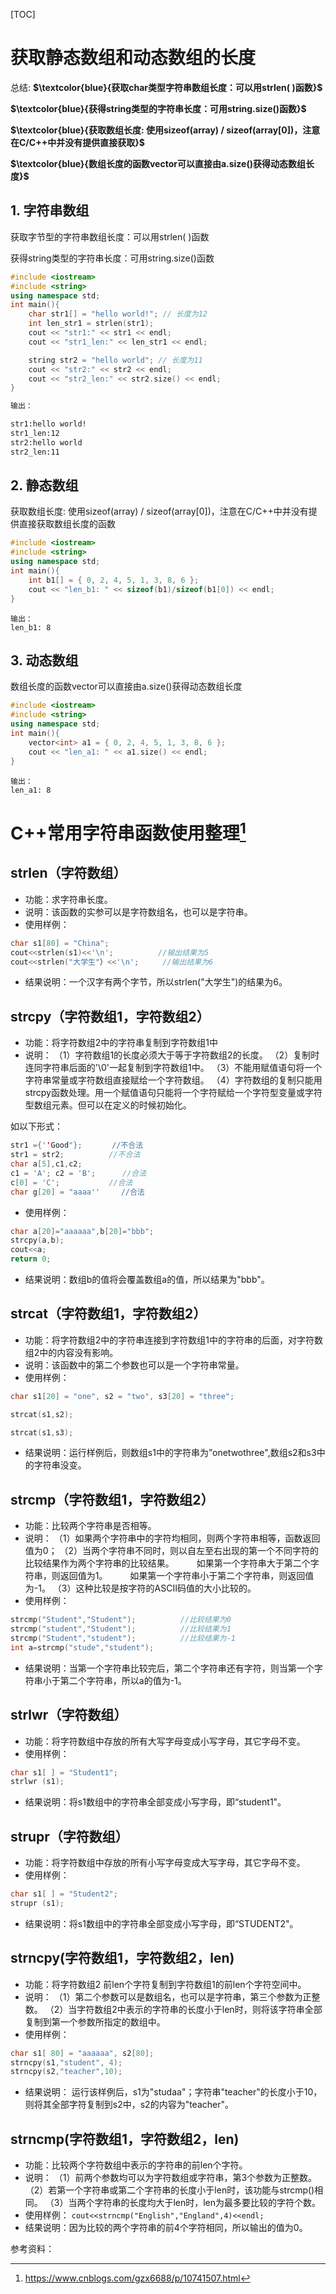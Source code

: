 [TOC]

# 获取静态数组和动态数组的长度

总结:
**$\textcolor{blue}{获取char类型字符串数组长度：可以用strlen( )函数}$**

**$\textcolor{blue}{获得string类型的字符串长度：可用string.size()函数}$**

**$\textcolor{blue}{获取数组长度: 使用sizeof(array) / sizeof(array[0])，注意在C/C++中并没有提供直接获取}$**

**$\textcolor{blue}{数组长度的函数vector可以直接由a.size()获得动态数组长度}$**

## 1. 字符串数组

获取字节型的字符串数组长度：可以用strlen( )函数

获得string类型的字符串长度：可用string.size()函数

```cpp
#include <iostream>
#include <string>
using namespace std;
int main(){
	char str1[] = "hello world!"; // 长度为12
    int len_str1 = strlen(str1);
    cout << "str1:" << str1 << endl;
    cout << "str1_len:" << len_str1 << endl;

    string str2 = "hello world"; // 长度为11
    cout << "str2:" << str2 << endl;
    cout << "str2_len:" << str2.size() << endl;
}
```

```markdown
输出：

str1:hello world!
str1_len:12
str2:hello world
str2_len:11
```

## 2. 静态数组

获取数组长度: 使用sizeof(array) / sizeof(array[0])，注意在C/C++中并没有提供直接获取数组长度的函数

```cpp
#include <iostream>
#include <string>
using namespace std;
int main(){
	int b1[] = { 0, 2, 4, 5, 1, 3, 8, 6 };
	cout << "len_b1: " << sizeof(b1)/sizeof(b1[0]) << endl;
}
```

```
输出：
len_b1: 8
```

## 3. 动态数组

数组长度的函数vector可以直接由a.size()获得动态数组长度

```cpp
#include <iostream>
#include <string>
using namespace std;
int main(){
	vector<int> a1 = { 0, 2, 4, 5, 1, 3, 8, 6 };
    cout << "len_a1: " << a1.size() << endl;
}
```

```
输出：
len_a1: 8
```



# C++常用字符串函数使用整理[^1]

## strlen（字符数组）

- 功能：求字符串长度。
- 说明：该函数的实参可以是字符数组名，也可以是字符串。
- 使用样例：

```cpp
char s1[80] = "China";
cout<<strlen(s1)<<'\n';　　　　　　//输出结果为5
cout<<strlen("大学生"）<<'\n';　　  //输出结果为6　
```

- 结果说明：一个汉字有两个字节，所以strlen("大学生")的结果为6。

## strcpy（字符数组1，字符数组2）

- 功能：将字符数组2中的字符串复制到字符数组1中
- 说明：
  （1）字符数组1的长度必须大于等于字符数组2的长度。
  （2）复制时连同字符串后面的'\0'一起复制到字符数组1中。
  （3）不能用赋值语句将一个字符串常量或字符数组直接赋给一个字符数组。
  （4）字符数组的复制只能用strcpy函数处理。用一个赋值语句只能将一个字符赋给一个字符型变量或字符型数组元素。但可以在定义的时候初始化。

如以下形式：

```cpp
str1 ={''Good"};　　　　//不合法
str1 = str2;　　　　　　//不合法
char a[5],c1,c2;
c1 = 'A'; c2 = 'B';　　　 //合法
c[0] = 'C';　　　　　　 //合法
char g[20] = "aaaa'' 　  //合法
```

- 使用样例：

```cpp
char a[20]="aaaaaa",b[20]="bbb";
strcpy(a,b);
cout<<a; 
return 0;
```

- 结果说明：数组b的值将会覆盖数组a的值，所以结果为"bbb"。

## strcat（字符数组1，字符数组2）

- 功能：将字符数组2中的字符串连接到字符数组1中的字符串的后面，对字符数组2中的内容没有影响。
- 说明：该函数中的第二个参数也可以是一个字符串常量。
- 使用样例：

```cpp
char s1[20] = "one", s2 = "two", s3[20] = "three";

strcat(s1,s2);

strcat(s1,s3);
```

- 结果说明：运行样例后，则数组s1中的字符串为”onetwothree",数组s2和s3中的字符串没变。

## strcmp（字符数组1，字符数组2）

- 功能：比较两个字符串是否相等。
- 说明：
  （1）如果两个字符串中的字符均相同，则两个字符串相等，函数返回值为0；
  （2）当两个字符串不同时，则以自左至右出现的第一个不同字符的比较结果作为两个字符串的比较结果。
  　　 如果第一个字符串大于第二个字符串，则返回值为1。
  　　 如果第一个字符串小于第二个字符串，则返回值为-1。
  （3）这种比较是按字符的ASCII码值的大小比较的。
- 使用样例：

```cpp
strcmp("Student","Student");　　　　　　//比较结果为0
strcmp("student","Student");　　　　　　//比较结果为1
strcmp("Student","student");　　　　　　//比较结果为-1
int a=strcmp("stude","student");
```

- 结果说明：当第一个字符串比较完后，第二个字符串还有字符，则当第一个字符串小于第二个字符串，所以a的值为-1。

## strlwr（字符数组）

- 功能：将字符数组中存放的所有大写字母变成小写字母，其它字母不变。
- 使用样例：

```cpp
char s1[ ] = "Student1";
strlwr (s1);
```

- 结果说明：将s1数组中的字符串全部变成小写字母，即“student1"。

## strupr（字符数组）

- 功能：将字符数组中存放的所有小写字母变成大写字母，其它字母不变。
- 使用样例：

```cpp
char s1[ ] = "Student2";
strupr (s1);
```

- 结果说明：将s1数组中的字符串全部变成小写字母，即“STUDENT2"。

## strncpy(字符数组1，字符数组2，len)

- 功能：将字符数组2 前len个字符复制到字符数组1的前len个字符空间中。
- 说明：
  （1）第二个参数可以是数组名，也可以是字符串，第三个参数为正整数。
  （2）当字符数组2中表示的字符串的长度小于len时，则将该字符串全部复制到第一个参数所指定的数组中。
- 使用样例：

```cpp
char s1[ 80] = "aaaaaa", s2[80];
strncpy(s1,"student", 4);
strncpy(s2,"teacher",10);
```

- 结果说明：
  运行该样例后，s1为"studaa"；字符串"teacher"的长度小于10，则将其全部字符复制到s2中，s2的内容为"teacher"。

## strncmp(字符数组1，字符数组2，len)

- 功能：比较两个字符数组中表示的字符串的前len个字符。
- 说明：
  （1）前两个参数均可以为字符数组或字符串，第3个参数为正整数。
  （2）若第一个字符串或第二个字符串的长度小于len时，该功能与strcmp()相同。
  （3）当两个字符串的长度均大于len时，len为最多要比较的字符个数。
- 使用样例：
  `cout<<strncmp("English","England",4)<<endl;`
- 结果说明：因为比较的两个字符串的前4个字符相同，所以输出的值为0。

参考资料：

[^1]: https://www.cnblogs.com/gzx6688/p/10741507.html